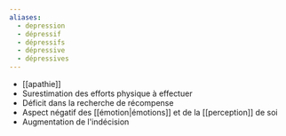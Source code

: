 ```yaml
---
aliases:
  - depression
  - dépressif
  - dépressifs
  - dépressive
  - dépressives
---
```

- [[apathie]]
- Surestimation des efforts physique à effectuer
- Déficit dans la recherche de récompense
- Aspect négatif des [[émotion|émotions]] et de la [[perception]] de soi
- Augmentation de l'indécision
